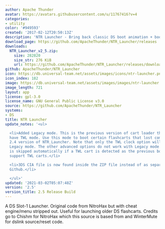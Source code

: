 ```yaml
---
author: Apache Thunder
avatar: https://avatars.githubusercontent.com/u/11767416?v=4
categories:
- utility
color: '#949593'
created: '2017-02-12T20:50:13Z'
description: 'NTR Launcher - Bring back classic DS boot animation + boot older flashcarts! '
download_page: https://github.com/ApacheThunder/NTR_Launcher/releases
downloads:
  NTR_Launcher_v2_5.zip:
    size: 282820
    size_str: 276 KiB
    url: https://github.com/ApacheThunder/NTR_Launcher/releases/download/2.5/NTR_Launcher_v2_5.zip
github: ApacheThunder/NTR_Launcher
icon: https://db.universal-team.net/assets/images/icons/ntr-launcher.png
icon_index: 182
image: https://db.universal-team.net/assets/images/images/ntr-launcher.png
image_length: 721
layout: app
license: gpl-3.0
license_name: GNU General Public License v3.0
source: https://github.com/ApacheThunder/NTR_Launcher
systems:
- DS
title: NTR Launcher
update_notes: '<ul>

  <li>Added Legacy mode. This is the previous version of cart loader that doesn''t
  have TWL mode. Use this mode to boot certain flashcarts that lost compatiblity with
  2.4 version of NTR_Launcher. Note that only the TWL clock option will work with
  Legacy mode. The other advanced options do not work with Legacy mode. Legacy mode
  is skipped automatically if a TWL cart is detected as the previous bootloader doesn''t
  support TWL carts.</li>

  <li>3DS CIA file is now found inside the ZIP file instead of as separate asset on
  Github.</li>

  </ul>'
updated: '2021-03-02T05:07:48Z'
version: '2.5'
version_title: 2.5 Release Build
---
```

A DS Slot-1 Launcher. Original code from NitroHax but with cheat engine/menu stripped out. Useful for launching older DS flashcarts.
Credits go to Chishm for NitroHax which this source is based from and WinterMute for dslink source/reset code.